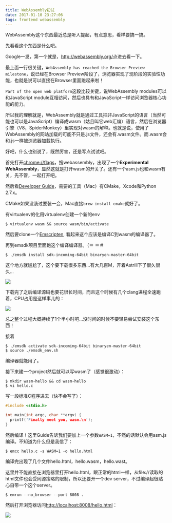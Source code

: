 ```yaml
---
title: WebAssembly初试
date: 2017-01-10 23:27:06
tags: frontend webassembly
---
```


WebAssembly这个东西最近总是听人提起，有点意思，看样要搞一搞。

先看看这个东西是什么吧。

Google一发，第一个就是，<http://webassembly.org/>点进去看一下。

最上面一行很关键，`WebAssembly has reached the Browser Preview milestone`，说已经在Browser Preview阶段了，浏览器实现了现阶段的实验性功能，也就是说可以直接在Browser里面跑起来啦！

`Part of the open web platform`这段比较关键，说WebAssembly modules可以和JavaScript module互相访问，然后也具有和JavaScript一样访问浏览器核心功能的能力。

所以我的理解就是，WebAssembly就是通过工具把非JavaScript的语言（当然可能也可以是JavaScript）编译成wasm（姑且叫它web汇编）语言，然后在浏览器引擎（V8，SpiderMonkey）里实现对wasm的解释。也就是说，使用了WebAssembly的网站加载的可能不只是.js文件，还会有.wasm文件。而.wasm会和.js一样被浏览器加载执行。



好吧，什么也别说了，既然厉害，还是写点试试吧。

首先打开<chrome://flags>，搜webassembly，出现了一个**Experimental WebAssembly**，显然这就是打开wasm的开关了。还有一个asm.js也和wasm有关，先不管，一起打开吧。

然后看[Developer Guide](http://webassembly.org/getting-started/developers-guide/)，需要的工具（Mac）有CMake，Xcode和Python 2.7.x。

CMake如果没装过要装一会，Mac直接```brew install cmake```就好了。

有virtualenv的化用virtualenv创建一个新的env

```shell
$ virtualenv wasm && source wasm/bin/activate
```

然后要clone一个[Emscripten](https://github.com/juj/emsdk.git), 看起来这个应该是编译C到wasm的编译器了。

再到emsdk项目里面跑这个编译编译器。（＝ ＝＃

```shell
$ ./emsdk install sdk-incoming-64bit binaryen-master-64bit
```

这个地方就尴尬了，这个要下载很多东西…有大几百M，开着Astrill下了很久很久...

![](/images/wasm-install.png)

下载完了之后编译源码也要花很长时间，而且这个时候有几个clang进程全速跑着，CPU占用是这样事儿的：

![](/images/cpu-build.png)

总之整个过程大概持续了1个半小时吧...没时间的时候不要轻易尝试安装这个东西！

接着

```shel
$ ./emsdk activate sdk-incoming-64bit binaryen-master-64bit 
$ source ./emsdk_env.sh
```

编译器就能用了。

接下来建一个project然后就可以写wasm了（感觉很激动）：

```shell
$ mkdir wasm-hello && cd wasm-hello
$ vi hello.c
```

写一段标准C程序进去（快不会写了）：

```c
#include <stdio.h>

int main(int argc, char **argv) {
  printf('Finally meet you, wasm.\n');
}
```

然后编译！这里Guide告诉我们要加上一个参数```WASM=1```，不然的话默认会用asm.js编译。不知道为什么但是我信了：

```shell
$ emcc hello.c -s WASM=1 -o hello.html
```

编译完出现了几个文件hello.html，hello.wasm，hello.wast。

这里并不能直接在浏览器里打开hello.html，跟正常的html一样，从file://读取的html文件也会受同源策略的限制，所以还要开一个dev server，不过编译起很贴心自带一个这个server。

```shell
$ emrun --no_browser --port 8008 .
```

 然后打开浏览器访问<http://localhost:8008/hello.html>：

![](/images/run-wasm.png)